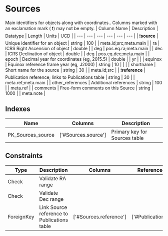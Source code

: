 # Sources
Main identifiers for objects along with coordinates..
 Columns marked with an exclamation mark ( :exclamation:) may not be empty.
| Column Name | Description | Datatype | Length | Units  | UCD |
| --- | --- | --- | --- | --- | --- |
| :exclamation:**source** | Unique identifier for an object | string | 100 |  | meta.id;src;meta.main  |
| ra | ICRS Right Ascension of object | double |  | deg | pos.eq.ra;meta.main  |
| dec | ICRS Declination of object | double |  | deg | pos.eq.dec;meta.main  |
| epoch | Decimal year for coordinates (eg, 2015.5) | double |  | yr |   |
| equinox | Equinox reference frame year (eg, J2000) | string | 10 |  |   |
| shortname | Short name for the source | string | 30 |  | meta.id;src  |
| :exclamation:**reference** | Publication reference; links to Publications table | string | 30 |  | meta.ref;meta.main  |
| other_references | Additional references | string | 100 |  | meta.ref  |
| comments | Free-form comments on this Source | string | 1000 |  | meta.note  |

## Indexes
| Name | Columns | Description |
| --- | --- | --- |
| PK_Sources_source | ['#Sources.source'] | Primary key for Sources table |

## Constraints
| Type | Description | Columns | Referenced Columns |
| --- | --- | --- | --- |
| Check | Validate RA range |  |  |
| Check | Validate Dec range |  |  |
| ForeignKey | Link Source reference to Publications table | ['#Sources.reference'] | ['#Publications.reference'] |

